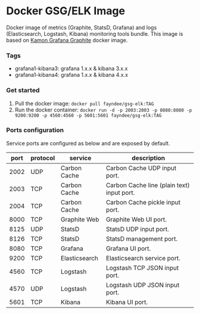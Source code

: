 # Docker GSG/ELK Image
Docker image of metrics (Graphite, StatsD, Grafana) and logs (Elasticsearch, Logstash, Kibana) monitoring tools bundle.
This image is based on [Kamon Grafana Graphite](https://github.com/kamon-io/docker-grafana-graphite) docker image.

### Tags
- grafana1-kibana3: grafana 1.x.x & kibana 3.x.x
- grafana1-kibana4: grafana 1.x.x & kibana 4.x.x

### Get started

1. Pull the docker image: `docker pull fayndee/gsg-elk:TAG`
2. Run the docker container: `docker run -d -p 2003:2003 -p 8080:8080 -p 9200:9200 -p 4560:4560 -p 5601:5601 fayndee/gsg-elk:TAG`

### Ports configuration

Service ports are configured as below and are exposed by default.

port | protocol | service       | description
---- | -------- | ------------- | ------------------------------------------
2002 | UDP      | Carbon Cache  | Carbon Cache UDP input port.
2003 | TCP      | Carbon Cache  | Carbon Cache line (plain text) input port.
2004 | TCP      | Carbon Cache  | Carbon Cache pickle input port.  
8000 | TCP      | Graphite Web  | Graphite Web UI port.
8125 | UDP      | StatsD        | StatsD UDP input port.
8126 | TCP      | StatsD        | StatsD management port.
8080 | TCP      | Grafana       | Grafana UI port.
9200 | TCP      | Elasticsearch | Elasticsearch service port.
4560 | TCP      | Logstash      | Logstash TCP JSON input port.
4570 | UDP      | Logstash      | Logstash UDP JSON input port.
5601 | TCP      | Kibana        | Kibana UI port.
